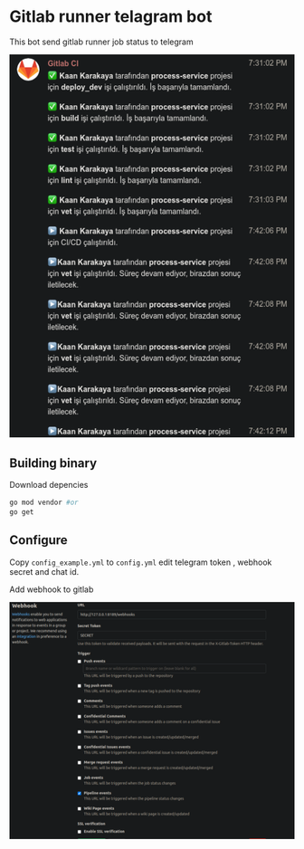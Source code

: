 # Gitlab runner telagram bot

This bot send gitlab runner job status to telegram

![TelegramBot](./telegrambot.png)

## Building binary

Download depencies

```bash
go mod vendor #or
go get
```

## Configure

Copy `config_example.yml` to `config.yml` edit telegram token , webhook secret and chat id.

Add webhook to gitlab

![Webhook](./webhook.png)